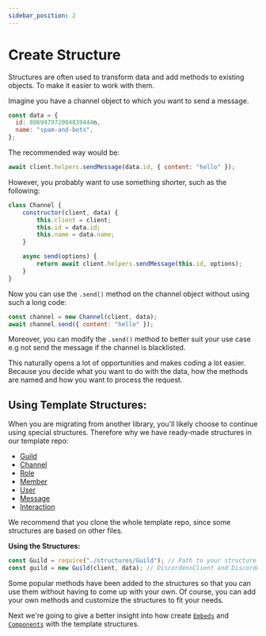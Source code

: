 ```yaml
---
sidebar_position: 2
---
```


# Create Structure

Structures are often used to transform data and add methods to existing objects. To make it easier to work with them.

Imagine you have a channel object to which you want to send a message.

```js
const data = {
  id: 806947972004839444n,
  name: "spam-and-bots",
};
```

The recommended way would be:

```js
await client.helpers.sendMessage(data.id, { content: "hello" });
```

However, you probably want to use something shorter, such as the following:

```js
class Channel {
    constructor(client, data) {
        this.client = client;
        this.id = data.id;
        this.name = data.name;
    }

    async send(options) {
        return await client.helpers.sendMessage(this.id, options);
    }
}
```

Now you can use the `.send()` method on the channel object without using such a long code:

```js
const channel = new Channel(client, data);
await channel.send({ content: "hello" });
```

Moreover, you can modify the `.send()` method to better suit your use case e.g not send the message if the channel is
blacklisted.

This naturally opens a lot of opportunities and makes coding a lot easier. Because you decide what you want to do with
the data, how the methods are named and how you want to process the request.

## Using Template Structures:

When you are migrating from another library, you'll likely choose to continue using special structures. Therefore why we
have ready-made structures in our template repo:

- [Guild](https://github.com/discordeno/discordeno/tree/main/template/nodejs/structures/Guild.js)
- [Channel](https://github.com/discordeno/discordeno/tree/main/template/nodejs/structures/Channel.js)
- [Role](https://github.com/discordeno/discordeno/tree/main/template/nodejs/structures/Role.js)
- [Member](https://github.com/discordeno/discordeno/tree/main/template/nodejs/structures/Member.js)
- [User](https://github.com/discordeno/discordeno/tree/main/template/nodejs/structures/User.js)
- [Message](https://github.com/discordeno/discordeno/tree/main/template/nodejs/structures/Message.js)
- [Interaction](https://github.com/discordeno/discordeno/tree/main/template/nodejs/structures/Interaction.js)

We recommend that you clone the whole template repo, since some structures are based on other files.

**Using the Structures:**

```js
const Guild = require("./structures/Guild"); // Path to your structure
const guild = new Guild(client, data); // DiscordenoClient and DiscordenoPayloadData
```

Some popular methods have been added to the structures so that you can use them without having to come up with your own.
Of course, you can add your own methods and customize the structures to fit your needs.

Next we're going to give a better insight into how create [`Embeds`](embeds) and [`Components`](components) with the
template structures.
